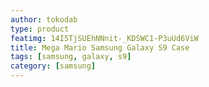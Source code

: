 ```yaml
---
author: tokodab
type: product
featimg: 14I5TjSUEhNNnit-_KDSWC1-P3uUd6ViW
title: Mega Mario Samsung Galaxy S9 Case
tags: [samsung, galaxy, s9]
category: [samsung]
---
```

